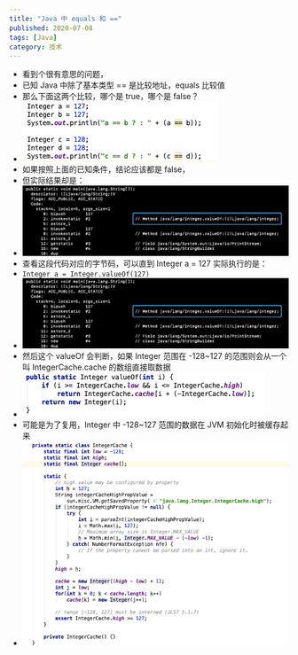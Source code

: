 ```yaml
---
title: "Java 中 equals 和 =="
published: 2020-07-08
tags: [Java]
category: 技术
---
```


- 看到个很有意思的问题，
- 已知 Java 中除了基本类型 == 是比较地址，equals 比较值
- 那么下面这两个比较，哪个是 true，哪个是 false？
- ![img.png](img.png)
- 如果按照上面的已知条件，结论应该都是 false，
- 但实际结果却是：
- ![img_2.png](img_1.png)
- 查看这段代码对应的字节码，可以直到 Integer a = 127 实际执行的是：
- `Integer a = Integer.valueOf(127)`
- ![img_1.png](img_1.png)
- 然后这个 valueOf 会判断，如果 Integer 范围在 -128~127 的范围则会从一个叫 IntegerCache.cache 的数组直接取数据
- ![img_4.png](img_4.png)
- 可能是为了复用，Integer 中 -128~127 范围的数据在 JVM 初始化时被缓存起来
- ![img_3.png](img_3.png)